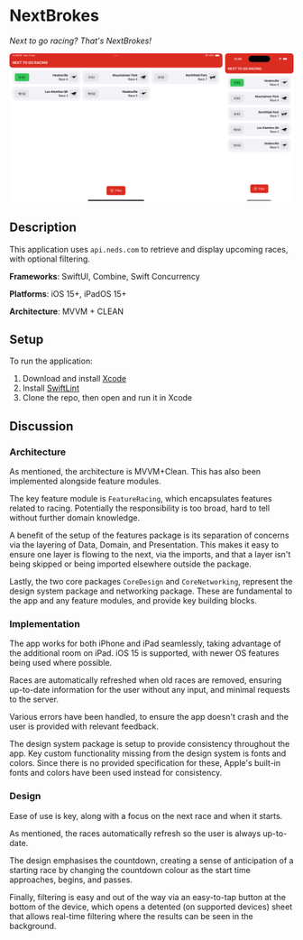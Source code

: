 # NextBrokes
*Next to go racing? That's NextBrokes!*

<img src="NextBrokes/Preview%20Content/repo-image.png" width="1000" title="hover text">

## Description
This application uses `api.neds.com` to retrieve and display upcoming races, with optional filtering.

**Frameworks**: SwiftUI, Combine, Swift Concurrency

**Platforms**: iOS 15+, iPadOS 15+

**Architecture**: MVVM + CLEAN

## Setup

To run the application:
1. Download and install [Xcode](https://apps.apple.com/au/app/xcode/id497799835?mt=12)
2. Install [SwiftLint](https://github.com/realm/SwiftLint#installation)
3. Clone the repo, then open and run it in Xcode

## Discussion

### Architecture
As mentioned, the architecture is MVVM+Clean. This has also been implemented alongside feature modules.

The key feature module is `FeatureRacing`, which encapsulates features related to racing. Potentially the responsibility is too broad, hard to tell without further domain knowledge.

A benefit of the setup of the features package is its separation of concerns via the layering of Data, Domain, and Presentation. This makes it easy to ensure one layer is flowing to the next, via the imports, and that a layer isn't being skipped or being imported elsewhere outside the package.

Lastly, the two core packages `CoreDesign` and `CoreNetworking`, represent the design system package and networking package. These are fundamental to the app and any feature modules, and provide key building blocks.

### Implementation
The app works for both iPhone and iPad seamlessly, taking advantage of the additional room on iPad. iOS 15 is supported, with newer OS features being used where possible.

Races are automatically refreshed when old races are removed, ensuring up-to-date information for the user without any input, and minimal requests to the server.

Various errors have been handled, to ensure the app doesn't crash and the user is provided with relevant feedback.

The design system package is setup to provide consistency throughout the app. Key custom functionality missing from the design system is fonts and colors. Since there is no provided specification for these, Apple's built-in fonts and colors have been used instead for consistency.

### Design
Ease of use is key, along with a focus on the next race and when it starts. 

As mentioned, the races automatically refresh so the user is always up-to-date.

The design emphasises the countdown, creating a sense of anticipation of a starting race by changing the countdown colour as the start time approaches, begins, and passes.

Finally, filtering is easy and out of the way via an easy-to-tap button at the bottom of the device, which opens a detented (on supported devices) sheet that allows real-time filtering where the results can be seen in the background.
